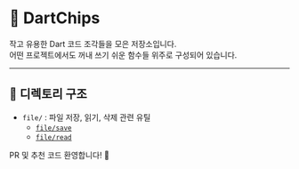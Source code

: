 # 🍟 DartChips

작고 유용한 Dart 코드 조각들을 모은 저장소입니다.  
어떤 프로젝트에서도 꺼내 쓰기 쉬운 함수들 위주로 구성되어 있습니다.

---

## 🧭 디렉토리 구조

- `file/` : 파일 저장, 읽기, 삭제 관련 유틸
  - [`file/save`](./lib/file/save/README.md)
  - [`file/read`](./lib/file/read/README.md)

PR 및 추천 코드 환영합니다! 🙌
